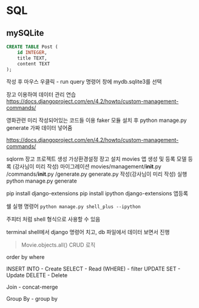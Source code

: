 # SQL

## mySQLite
<!-- 표작성 -->
```sql
CREATE TABLE Post (
    id INTEGER,
    title TEXT,
    content TEXT
);
```
작성 후 마우스 우클릭 - run query
명령어 창에 mydb.sqlite3를 선택

장고 이용하여 데이터 관리 연습
https://docs.djangoproject.com/en/4.2/howto/custom-management-commands/

영화관련
미리 작성되어있는 코드들 이용
faker 모듈 설치 후
python manage.py generate
가짜 데이터 넣어줌

https://docs.djangoproject.com/en/4.2/howto/custom-management-commands/

sqlorm 장고 프로젝트 생성
가상환경설정
장고 설치
movies 앱 생성 및 등록
모델 등록 (강사님이 미리 작성) 마이그레이션
movies/management/__init__.py
                /commands/__init__.py
                        /generate.py
generate.py 작성(강사님이 미리 작성)
실행 python manage.py generate

pip install django-extensions
pip install ipython
django-extensions 앱등록

쉘 실행 명령어
`python manage.py shell_plus --ipython `

주피터 처럼 shell 형식으로 사용할 수 있음

terminal shell에서 django 명령어 치고, db 파일에서 데이터 보면서 진행

> Movie.objects.all()
CRUD 로직

order by
where


INSERT INTO - Create
SELECT - Read
(WHERE) - filter
UPDATE SET - Update
DELETE - Delete

Join - concat-merge

Group By - group by